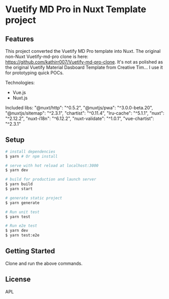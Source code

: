 # Vuetify MD Pro in Nuxt Template project


## Features

This project converted the Vuetify MD Pro template into Nuxt. The original non-Nuxt Vuetify-md-pro clone is here:
https://github.com/kathirr007/Vuetify-md-pro-clone. 
It's not as polished as the original  Vuetify Material Dasboard Template from Creative Tim... I use it for prototyping quick POCs.

Technologies:
* Vue.js 
* Nuxt.js

Included libs:
    "@nuxt/http": "^0.5.2",
    "@nuxtjs/pwa": "^3.0.0-beta.20",
    "@nuxtjs/sitemap": "^2.3.1",
    "chartist": "^0.11.4",
    "lru-cache": "^5.1.1",
    "nuxt": "^2.12.2",
    "nuxt-i18n": "^6.12.2",
    "nuxt-validate": "^1.0.1",
    "vue-chartist": "^2.3.1"


## Setup

```bash
# install dependencies
$ yarn # Or npm install

# serve with hot reload at localhost:3000
$ yarn dev

# build for production and launch server
$ yarn build
$ yarn start

# generate static project
$ yarn generate

# Run unit test
$ yarn test

# Run e2e test
$ yarn dev
$ yarn test:e2e
```

## Getting Started
 Clone and run the above commands.
## License

APL
